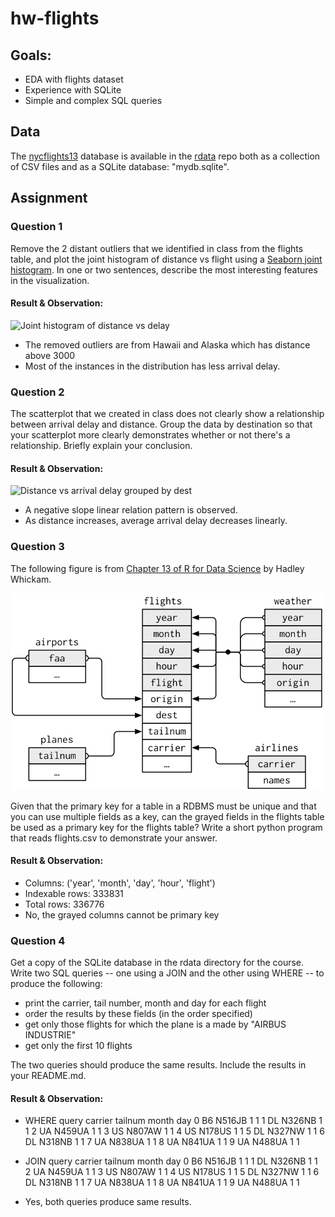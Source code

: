 
# hw-flights

## Goals:

* EDA with flights dataset
* Experience with SQLite
* Simple and complex SQL queries

## Data

The [nycflights13](https://github.com/tidyverse/nycflights13) database is available in the
[rdata](https://github.com/ds5110/rdata/tree/main/data) repo both as a collection of CSV files 
and as a SQLite database: "mydb.sqlite".

## Assignment

### Question 1

Remove the 2 distant outliers that we identified in class from the flights table, and plot the joint histogram of
distance vs flight using a [Seaborn joint histogram](https://seaborn.pydata.org/examples/joint_histogram.html).
In one or two sentences, describe the most interesting features in the visualization.

#### Result & Observation:

![Joint histogram of distance vs delay](https://user-images.githubusercontent.com/45035308/195239824-b4ad5c9d-bb73-47c4-81d8-9ac697dbf2c6.png)

* The removed outliers are from Hawaii and Alaska which has distance above 3000
* Most of the instances in the distribution has less arrival delay.


### Question 2

The scatterplot that we created in class does not clearly show a relationship
between arrival delay and distance. Group the data by destination so that your scatterplot
more clearly demonstrates whether or not there's a relationship.
Briefly explain your conclusion.

#### Result & Observation:

![Distance vs arrival delay grouped by dest](https://user-images.githubusercontent.com/45035308/195239848-d093d46f-c931-49f5-afa7-2cbc6931a626.png)

* A negative slope linear relation pattern is observed.
* As distance increases, average arrival delay decreases linearly.


### Question 3

The following figure is from [Chapter 13 of R for Data Science](https://r4ds.had.co.nz/relational-data.html) 
by Hadley Whickam.

<img src="figs/relational-nycflights.png" width="500">

Given that the primary key for a table in a RDBMS must be unique and that you can use multiple fields as a key,
can the grayed fields in the flights table be used as a primary key for the flights table?
Write a short python program that reads flights.csv to demonstrate your answer.

#### Result & Observation:

* Columns: ('year', 'month', 'day', 'hour', 'flight')
* Indexable rows: 333831
* Total rows: 336776
* No, the grayed columns cannot be primary key

### Question 4

Get a copy of the SQLite database in the rdata directory for the course.
Write two SQL queries -- one using a JOIN and the other using WHERE -- to produce the following:

* print the carrier, tail number, month and day for each flight
* order the results by these fields (in the order specified)
* get only those flights for which the plane is a made by "AIRBUS INDUSTRIE"
* get only the first 10 flights

The two queries should produce the same results.  Include the results in your README.md.

#### Result & Observation:
* WHERE query
   carrier tailnum  month  day
0      B6  N516JB      1    1
1      DL  N326NB      1    1
2      UA  N459UA      1    1
3      US  N807AW      1    1
4      US  N178US      1    1
5      DL  N327NW      1    1
6      DL  N318NB      1    1
7      UA  N838UA      1    1
8      UA  N841UA      1    1
9      UA  N488UA      1    1

* JOIN query
   carrier tailnum  month  day
0      B6  N516JB      1    1
1      DL  N326NB      1    1
2      UA  N459UA      1    1
3      US  N807AW      1    1
4      US  N178US      1    1
5      DL  N327NW      1    1
6      DL  N318NB      1    1
7      UA  N838UA      1    1
8      UA  N841UA      1    1
9      UA  N488UA      1    1

* Yes, both queries produce same results.
